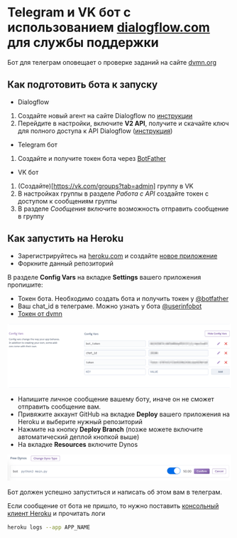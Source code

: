 # Telegram и VK бот с использованием [dialogflow.com](Dialogflow) для службы поддержки

Бот для телеграм оповещает о проверке заданий на сайте [dvmn.org](https://dvmn.org/)

## Как подготовить бота к запуску

- Dialogflow
1. Создайте новый агент на сайте Dialogflow по [инструкции](https://cloud.google.com/dialogflow/docs/quick/build-agent])
2. Перейдите в настройки, включите **V2 API**, получите и скачайте ключ для полного доступа к API Dialogflow ([инструкция](https://dialogflow.com/docs/reference/v2-auth-setup))

- Telegram бот
1. Создайте и получите токен бота через [BotFather](t.me/BotFather) 

- VK бот
1. (Создайте)[https://vk.com/groups?tab=admin] группу в VK
2. В настройках группы в разделе *Работа с API* создайте токен с доступом к сообщениям группы
3. В разделе *Сообщения* включите возможность отправить сообщение в группу


## Как запустить на Heroku

* Зарегистрируйтесь на [heroku.com](https://www.heroku.com/) и создайте [новое приложение](https://dashboard.heroku.com/new-app)
* Форкните данный репозиторий

В разделе **Config Vars** на вкладке **Settings** вашего приложения пропишите:
- Токен бота. Необходимо создать бота и получить токен у [@botfather](https://t-do.ru/botfather)
- Ваш chat_id в телеграме. Можно узнать у бота [@userinfobot](https://t-do.ru/userinfobot)
- [Токен от dvmn](https://dvmn.org/api/docs/)

![config vars](https://raw.githubusercontent.com/tumkir/dvmn_telegram_bot/master/image/config_vars.png)

- Напишите личное сообщение вашему боту, иначе он не сможет отправить сообщение вам.
- Привяжите аккаунт GitHub на вкладке **Deploy** вашего приложения на Heroku и выберите нужный репозиторий
- Нажмите на кнопку **Deploy Branch** (позже можете включите автоматический деплой кнопкой выше)
- На вкладке **Resources** включите Dynos

![dynos](https://raw.githubusercontent.com/tumkir/dvmn_telegram_bot/master/image/dynos.png)

Бот должен успешно запуститься и написать об этом вам в телеграм.

Если сообщение от бота не пришло, то нужно поставить [консольный клиент Heroku](https://devcenter.heroku.com/articles/heroku-cli#download-and-install) и прочитать логи

```bash
heroku logs --app APP_NAME
```